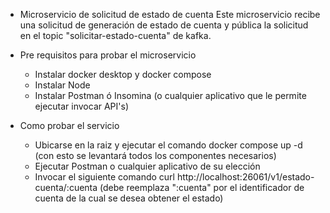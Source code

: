 * Microservicio de solicitud de estado de cuenta
Este microservicio recibe una solicitud de generación de estado de cuenta y pública la solicitud en el topic "solicitar-estado-cuenta" de kafka. 

* Pre requisitos para probar el microservicio
    * Instalar docker desktop y docker compose
    * Instalar Node
    * Instalar Postman ó Insomina (o cualquier aplicativo que le permite ejecutar invocar API's)

* Como probar el servicio
    * Ubicarse en la raiz y ejecutar el comando docker compose up -d (con esto se levantará todos los componentes necesarios)
    * Ejecutar Postman o cualquier aplicativo de su elección
    * Invocar el siguiente comando curl http://localhost:26061/v1/estado-cuenta/:cuenta (debe reemplaza ":cuenta" por el identificador de cuenta de la cual se desea obtener el estado)


